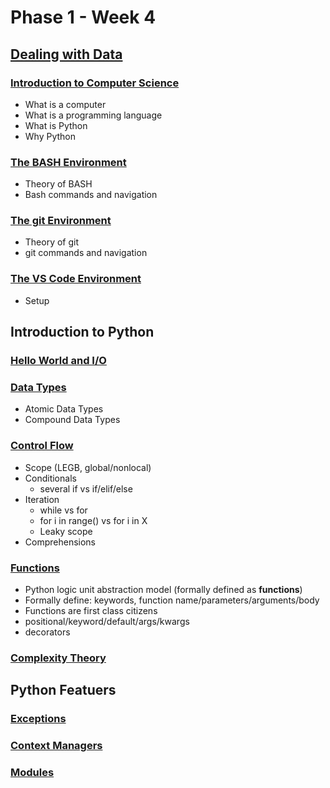 # Phase 1 - Week 4

## [Dealing with Data](https://github.com/ByteAcademyCo/Phase1-Python/tree/master/Week%204/Dealing%20With%20Data)

### [Introduction to Computer Science](https://github.com/ByteAcademy-Curriculum/Python-Full-Stack/blob/master/Slides/Phase%201/Week%201/Slides/Introduction-to-Computer-Science.md)
* What is a computer
* What is a programming language
* What is Python
* Why Python

### [The BASH Environment](https://github.com/ByteAcademy-Curriculum/Python-Full-Stack/blob/master/Slides/Phase%201/Week%201/Slides/The-BASH-Environment.md)
* Theory of BASH
* Bash commands and navigation

### [The git Environment](https://github.com/ByteAcademy-Curriculum/Python-Full-Stack/blob/master/Slides/Phase%201/Week%201/Slides/The-git-Environment.md)
* Theory of git
* git commands and navigation

### [The VS Code Environment](https://github.com/ByteAcademy-Curriculum/Python-Full-Stack/blob/master/Slides/Phase%201/Week%201/Slides/The-VS-Code-Environment.md)
* Setup

## Introduction to Python

### [Hello World and I/O](https://github.com/ByteAcademy-Curriculum/Python-Full-Stack/blob/master/Slides/Phase%201/Week%201/Slides/Hello-World-and-IO.md)

### [Data Types](https://github.com/ByteAcademy-Curriculum/Python-Full-Stack/blob/master/Slides/Phase%201/Week%201/Slides/Data-Types.md)
* Atomic Data Types
* Compound Data Types

### [Control Flow](https://github.com/ByteAcademy-Curriculum/Python-Full-Stack/blob/master/Slides/Phase%201/Week%201/Slides/Control-Flow.md)

* Scope (LEGB, global/nonlocal)
* Conditionals
  * several if vs if/elif/else
* Iteration
  * while vs for
  * for i in range() vs for i in X
  * Leaky scope
* Comprehensions
 
### [Functions](https://github.com/ByteAcademy-Curriculum/Python-Full-Stack/blob/master/Slides/Phase%201/Week%201/Slides/Functions.md)

* Python logic unit abstraction model (formally defined as **functions**)
* Formally define: keywords, function name/parameters/arguments/body
* Functions are first class citizens
* positional/keyword/default/args/kwargs
* decorators

### [Complexity Theory](https://github.com/ByteAcademy-Curriculum/Python-Full-Stack/blob/master/Slides/Phase%201/Week%201/Slides/Complexity-Theory.md)

## Python Featuers

### [Exceptions](https://github.com/ByteAcademy-Curriculum/Python-Full-Stack/blob/master/Slides/Phase%201/Week%201/Slides/Exceptions.md)

### [Context Managers](https://github.com/ByteAcademy-Curriculum/Python-Full-Stack/blob/master/Slides/Phase%201/Week%201/Slides/Context-Managers.md)

### [Modules](https://github.com/ByteAcademy-Curriculum/Python-Full-Stack/blob/master/Slides/Phase%201/Week%201/Slides/Modules.md)

